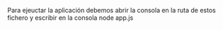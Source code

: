 Para ejeuctar la aplicación debemos abrir la consola en la ruta de estos fichero y escribir en la consola node app.js
